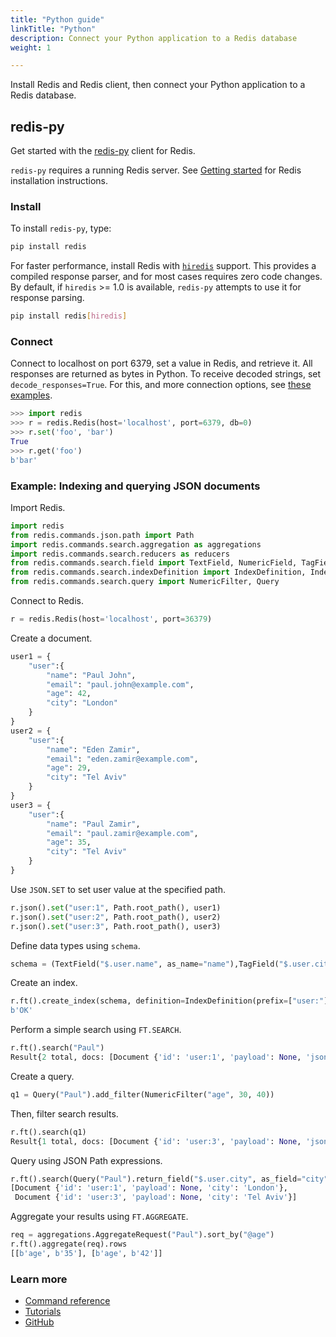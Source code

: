 ```yaml
---
title: "Python guide"
linkTitle: "Python"
description: Connect your Python application to a Redis database
weight: 1

---
```


Install Redis and Redis client, then connect your Python application to a Redis database. 

## redis-py

Get started with the [redis-py](https://github.com/redis/redis-py) client for Redis.

`redis-py` requires a running Redis server. See [Getting started](/docs/getting-started/) for Redis installation instructions.

### Install

To install `redis-py`, type:

```bash
pip install redis
```

For faster performance, install Redis with [`hiredis`](https://github.com/redis/hiredis) support. This provides a compiled response parser, and for most cases requires zero code changes. By default, if `hiredis` >= 1.0 is available, `redis-py` attempts to use it for response parsing.

```bash
pip install redis[hiredis]
```

### Connect

Connect to localhost on port 6379, set a value in Redis, and retrieve it. All responses are returned as bytes in Python. To receive decoded strings, set `decode_responses=True`. For this, and more connection options, see [these examples](https://redis.readthedocs.io/en/stable/examples.html).

```python
>>> import redis
>>> r = redis.Redis(host='localhost', port=6379, db=0)
>>> r.set('foo', 'bar')
True
>>> r.get('foo')
b'bar'
```

### Example: Indexing and querying JSON documents

Import Redis.

```python
import redis
from redis.commands.json.path import Path
import redis.commands.search.aggregation as aggregations
import redis.commands.search.reducers as reducers
from redis.commands.search.field import TextField, NumericField, TagField
from redis.commands.search.indexDefinition import IndexDefinition, IndexType
from redis.commands.search.query import NumericFilter, Query
```

Connect to Redis.

```python
r = redis.Redis(host='localhost', port=36379)
```

Create a document.

```python
user1 = {
    "user":{
        "name": "Paul John",
        "email": "paul.john@example.com",
        "age": 42,
        "city": "London"
    }
}
user2 = {
    "user":{
        "name": "Eden Zamir",
        "email": "eden.zamir@example.com",
        "age": 29,
        "city": "Tel Aviv"
    }
}
user3 = {
    "user":{
        "name": "Paul Zamir",
        "email": "paul.zamir@example.com",
        "age": 35,
        "city": "Tel Aviv"
    }
}
```

Use `JSON.SET` to set user value at the specified path.

```python
r.json().set("user:1", Path.root_path(), user1)
r.json().set("user:2", Path.root_path(), user2)
r.json().set("user:3", Path.root_path(), user3)
```

Define data types using `schema`.

```python
schema = (TextField("$.user.name", as_name="name"),TagField("$.user.city", as_name="city"), NumericField("$.user.age", as_name="age"))
```

Create an index.

```python
r.ft().create_index(schema, definition=IndexDefinition(prefix=["user:"], index_type=IndexType.JSON))
b'OK'
```

Perform a simple search using `FT.SEARCH`.

```python
r.ft().search("Paul")
Result{2 total, docs: [Document {'id': 'user:1', 'payload': None, 'json': '{"user":{"name":"Paul John","email":"paul.john@example.com","age":42,"city":"London"}}'}, Document {'id': 'user:3', 'payload': None, 'json': '{"user":{"name":"Paul Zamir","email":"paul.zamir@example.com","age":35,"city":"Tel Aviv"}}'}]}
```

Create a query. 

```python
q1 = Query("Paul").add_filter(NumericFilter("age", 30, 40))
```

Then, filter search results.

```python
r.ft().search(q1)
Result{1 total, docs: [Document {'id': 'user:3', 'payload': None, 'json': '{"user":{"name":"Paul Zamir","email":"paul.zamir@example.com","age":35,"city":"Tel Aviv"}}'}]}
```

Query using JSON Path expressions.

```python
r.ft().search(Query("Paul").return_field("$.user.city", as_field="city")).docs
[Document {'id': 'user:1', 'payload': None, 'city': 'London'},
 Document {'id': 'user:3', 'payload': None, 'city': 'Tel Aviv'}]
```

Aggregate your results using `FT.AGGREGATE`.

```python
req = aggregations.AggregateRequest("Paul").sort_by("@age")
r.ft().aggregate(req).rows
[[b'age', b'35'], [b'age', b'42']]
```

### Learn more

* [Command reference](https://redis-py.readthedocs.io/en/stable/commands.html)
* [Tutorials](https://redis.readthedocs.io/en/stable/examples.html)
* [GitHub](https://github.com/redis/redis-py)
 
